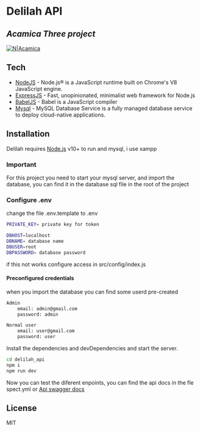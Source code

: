 # Delilah API
## _Acamica Three project_

[![N|Acamica](https://sc.acamica.com/icons/1j7w9h/social-300x300.png)](https://sc.acamica.com/icons/1j7w9h/social-300x300.png)

## Tech

- [NodeJS](hhttps://nodejs.org/) - Node.js® is a JavaScript runtime built on Chrome's V8 JavaScript engine.
- [ExpressJS](https://expressjs.com/) - Fast, unopinionated, minimalist web framework for Node.js
- [BabelJS](https://babeljs.io/) - Babel is a JavaScript compiler
- [Mysql](https://www.mysql.com/) - MySQL Database Service is a fully managed database service to deploy cloud-native applications. 

## Installation

Delilah requires [Node.js](https://nodejs.org/) v10+ to run and mysql, i use xampp

### Important

For this project you need to start your mysql server, and import the database, you can find it in the database sql file in the root of the project

### Configure .env

change the file .env.template to .env

```sh
PRIVATE_KEY= private key for token

DBHOST=localhost
DBNAME= database name
DBUSER=root
DBPASSWORD= database password
```

if this not works configure access in src/config/index.js

#### Preconfigured credentials

when you import the database you can find some userd pre-created

```sh
Admin
    email: admin@gmail.com
    password: admin

Normal user
    email: user@gmail.com
    password: user
```



Install the dependencies and devDependencies and start the server.

```sh
cd delilah_api
npm i
npm run dev
```

Now you can test the diferent enpoints,  you can find the api docs in the fle spect.yml or [Api swagger docs](https://app.swaggerhub.com/apis/kismusito/Delilah/1.0.0#/) 


## License

MIT